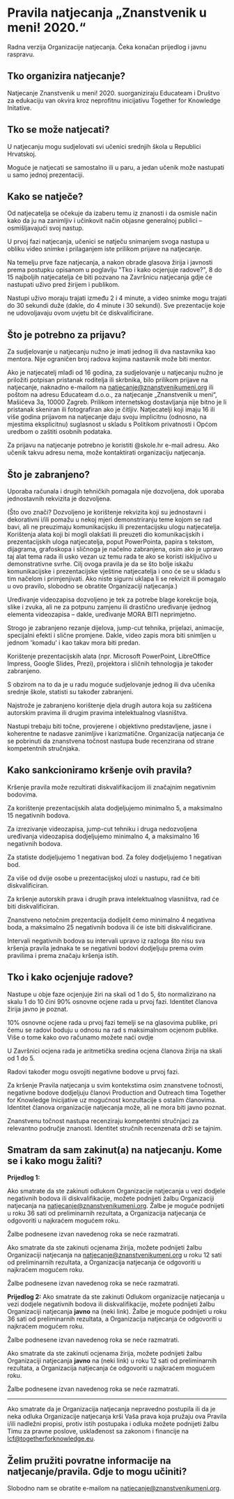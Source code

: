 # Pravila natjecanja „Znanstvenik u meni! 2020.“
Radna verzija Organizacije natjecanja. Čeka konačan prijedlog i javnu raspravu.

## Tko organizira natjecanje?
Natjecanje Znanstvenik u meni! 2020. suorganiziraju Educateam i Društvo za edukaciju van okvira kroz neprofitnu inicijativu Together for Knowledge Initative.
## Tko se može natjecati?
U natjecanju mogu sudjelovati svi učenici srednjih škola u Republici Hrvatskoj.

Moguće je natjecati se samostalno ili u paru, a jedan učenik može nastupati u samo jednoj prezentaciji.
## Kako se natječe?
Od natjecatelja se očekuje da izaberu temu iz znanosti i da osmisle način kako da ju na zanimljiv i učinkovit način objasne generalnoj publici – osmišljavajući svoj nastup. 

U prvoj fazi natjecanja, učenici se natječu snimanjem svoga nastupa u obliku video snimke i prilaganjem iste prilikom prijave na natjecanje.

Na temelju prve faze natjecanja, a nakon obrade glasova žirija i javnosti prema postupku opisanom u poglavlju "Tko i kako ocjenjuje radove?", 8 do 15 najboljih natjecatelja će biti pozvano na Završnicu natjecanja gdje će nastupati uživo pred žirijem i publikom.

Nastupi uživo moraju trajati između 2 i 4 minute, a video snimke mogu trajati do 30 sekundi duže (dakle, do 4 minute i 30 sekundi). Sve prezentacije koje ne udovoljavaju ovom uvjetu bit će diskvalificirane.
## Što je potrebno za prijavu?
Za sudjelovanje u natjecanju nužno je imati jednog ili dva nastavnika kao mentora. Nije ograničen broj radova kojima nastavnik može biti mentor.

Ako je natjecatelj mlađi od 16 godina, za sudjelovanje u natjecanju nužno je priložiti potpisan pristanak roditelja ili skrbnika, bilo prilikom prijave na natjecanje, naknadno e-mailom na natjecanje@znanstvenikumeni.org ili poštom na adresu Educateam d.o.o., za natjecanje „Znanstvenik u meni“, Mašićeva 3a, 10000 Zagreb. Prilikom internetskog dostavljanja nije bitno je li pristanak skeniran ili fotografiran ako je čitljiv. Natjecatelji koji imaju 16 ili više godina prijavom na natjecanje daju svoju implicitnu (odnosno, na mjestima eksplicitnu) suglasnost u skladu s Politikom privatnosti i Općom uredbom o zaštiti osobnih podataka.

Za prijavu na natjecanje potrebno je koristiti @skole.hr e-mail adresu. Ako učenik takvu adresu nema, može kontaktirati organizaciju natjecanja.
## Što je zabranjeno?
Uporaba računala i drugih tehničkih pomagala nije dozvoljena, dok uporaba jednostavnih rekvizita je dozvoljena. 

(Što ovo znači? Dozvoljeno je korištenje rekvizita koji su jednostavni i dekorativni i/ili pomažu u nekoj mjeri demonstriranju teme kojom se rad bavi, ali ne preuzimaju komunikacijsku ili prezentacijsku ulogu natjecatelja. Korištenja alata koji bi mogli olakšati ili preuzeti dio komunikacijskih i prezentacijskih uloga natjecatelja, poput PowerPointa, papira s tekstom, dijagrama, grafoskopa i sličnoga je načelno zabranjena, osim ako je upravo taj alat tema rada ili usko vezan uz temu rada te ako se koristi isključivo u demonstrativne svrhe. Cilj ovoga pravila je da se što bolje iskažu komunikacijske i prezentacijske vještine natjecatelja i ono će se u skladu s tim načelom i primjenjivati. Ako niste sigurni uklapa li se rekvizit ili pomagalo u ovo pravilo, slobodno se obratite Organizaciji natjecanja.)

Uređivanje videozapisa dozvoljeno je tek za potrebe blage korekcije boja, slike i zvuka, ali ne za potpunu zamjenu ili drastično uređivanje ijednog elementa videozapisa – dakle, uređivanje MORA BITI neprimjetno. 

Strogo je zabranjeno rezanje dijelova, jump-cut tehnika, prijelazi, animacije, specijalni efekti i slične promjene. Dakle, video zapis mora biti snimljen u jednom 'komadu' i kao takav mora biti predan. 

Korištenje prezentacijskih alata (npr. Microsoft PowerPoint, LibreOffice Impress, Google Slides, Prezi), projektora i sličnih tehnologija je također zabranjeno.

S obzirom na to da je u radu moguće sudjelovanje jednog ili dva učenika srednje škole, statisti su također zabranjeni.

Najstrože je zabranjeno korištenje djela drugih autora koja su zaštićena autorskim pravima ili drugim pravima intelektualnog vlasništva. 

Nastupi trebaju biti točne, provjerene i objektivno predstavljene, jasne i koherentne te nadasve zanimljive i karizmatične. Organizacija natjecanja će se pobrinuti da znanstvena točnost nastupa bude recenzirana od strane kompetentnih stručnjaka.

## Kako sankcioniramo kršenje ovih pravila?

Kršenje pravila može rezultirati diskvalifikacijom ili značajnim negativnim bodovima.

Za korištenje prezentacijskih alata dodjeljujemo minimalno 5, a maksimalno 15 negativnih bodova. 

Za izrezivanje videozapisa, jump-cut tehniku i druga nedozvoljena uređivanja videozapisa dodjeljujemo minimalno 4, a maksimalno 16 negativnih bodova.

Za statiste dodjeljujemo 1 negativan bod. Za foley dodjeljujemo 1 negativan bod.

Za više od dvije osobe u prezentacijskoj ulozi u nastupu, rad će biti diskvalificiran.

Za kršenje autorskih prava i drugih prava intelektualnog vlasništva, rad će biti diskvalificiran.

Znanstveno netočnim prezentacija dodijelit ćemo minimalno 4 negativna boda, a maksimalno 25 negativnih bodova ili će iste biti diskvalificirane. 

Intervali negativnih bodova su intervali upravo iz razloga što nisu sva kršenja pravila jednaka te se negativni bodovi dodjeljuju prema ovim pravilima i prema značaju kršenja istih.

## Tko i kako ocjenjuje radove?
Nastupe u obje faze ocjenjuje žiri na skali od 1 do 5, što normalizirano na skalu 1 do 10 čini 90% osnovne ocjene rada u prvoj fazi. Identitet članova žirija javno je poznat.

10% osnovne ocjene rada u prvoj fazi temelji se na glasovima publike, pri čemu se radovi boduju u odnosu na rad s maksimalnom ocjenom publike. Više o tome kako ovo računamo možete naći ovdje

U Završnici ocjena rada je aritmetička sredina ocjena članova žirija na skali od 1 do 5.

Radovi također mogu osvojiti negativne bodove u prvoj fazi. 

Za kršenje Pravila natjecanja u svim kontekstima osim znanstvene točnosti, negativne bodove dodjeljuju članovi Production and Outreach tima Together for Knowledge Inicijative uz mogućnost konzultacije s ostalim članovima. Identitet članova organizacije natjecanja može, ali ne mora biti javno poznat.

Znanstvenu točnost nastupa recenziraju kompetentni stručnjaci za relevantno područje znanosti. Identitet stručnih recenzenata drži se tajnim.

## Smatram da sam zakinut(a) na natjecanju. Kome se i kako mogu žaliti?

**Prijedlog 1:**

Ako smatrate da ste zakinuti odlukom Organizacije natjecanja u vezi dodjele negativnih bodova ili diskvalifikacije, možete podnijeti žalbu Organizaciji natjecanja na natjecanje@znanstvenikumeni.org. Žalbe je moguće podnijeti u roku 36 sati od preliminarnih rezultata, a Organizacija natjecanja će odgovoriti u najkraćem mogućem roku.

Žalbe podnesene izvan navedenog roka se neće razmatrati.

Ako smatrate da ste zakinuti ocjenama žirija, možete podnijeti žalbu Organizaciji natjecanja na natjecanje@znanstvenikumeni.org u roku 12 sati od preliminarnih rezultata, a Organizacija natjecanja će odgovoriti u najkraćem mogućem roku. 

Žalbe podnesene izvan navedenog roka se neće razmatrati.

**Prijedlog 2:**
Ako smatrate da ste zakinuti Odlukom organizacije natjecanja u vezi dodjele negativnih bodova ili diskvalifikacije, možete podnijeti žalbu Organizaciji natjecanja **javno** na (neki link). Žalbe je moguće podnijeti u roku 36 sati od preliminarnih rezultata, a Organizacija natjecanja će odgovoriti u najkraćem mogućem roku.

Žalbe podnesene izvan navedenog roka se neće razmatrati.

Ako smatrate da ste zakinuti ocjenama žirija, možete podnijeti žalbu Organizaciji natjecanja **javno** na (neki link) u roku 12 sati od preliminarnih rezultata, a Organizacija natjecanja će odgovoriti u najkraćem mogućem roku. 

Žalbe podnesene izvan navedenog roka se neće razmatrati.

--------------------

Ako smatrate da je Organizacija natjecanja nepravedno postupila ili da je neka odluka Organizacije natjecanja krši Vaša prava koja pružaju ova Pravila i/ili nadležni propisi, protiv istih postupaka i odluka možete podnijeti žalbu Timu za pravne poslove, usklađenost sa zakonom i financije na lcf@togetherforknowledge.eu.

## Želim pružiti povratne informacije na natjecanje/pravila. Gdje to mogu učiniti?
Slobodno nam se obratite e-mailom na natjecanje@znanstvenikumeni.org. 
